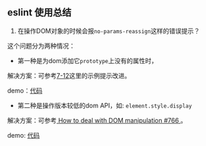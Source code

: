 ## eslint 使用总结

1. 在操作DOM对象的时候会报`no-params-reassign`这样的错误提示？

这个问题分为两种情况：

* 第一种是为dom添加它`prototype`上没有的属性时，

解决方案：可参考[7-12](https://github.com/airbnb/javascript#functions--mutate-params)这里的示例提示改进。

demo：[代码](https://github.com/lvzhenbang/webpack4.x-angularjs/blob/v3.4/src/directives/backtop.directive.js#L11)

* 第二种是操作版本较低的dom API，如: `element.style.display`

解决方案：可参考[ How to deal with DOM manipulation #766 ](https://github.com/airbnb/javascript/issues/766#issuecomment-189363766)。

demo: [代码](https://github.com/lvzhenbang/webpack4.x-angularjs/blob/v3.4/src/components/app/newscenter.component.js#L23)